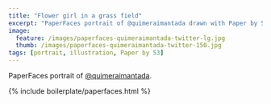 ```yaml
---
title: "Flower girl in a grass field"
excerpt: "PaperFaces portrait of @quimeraimantada drawn with Paper by 53 on an iPad."
image: 
  feature: /images/paperfaces-quimeraimantada-twitter-lg.jpg
  thumb: /images/paperfaces-quimeraimantada-twitter-150.jpg
tags: [portrait, illustration, Paper by 53]
---
```


PaperFaces portrait of [@quimeraimantada](http://twitter.com/quimeraimantada).

{% include boilerplate/paperfaces.html %}